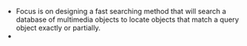

- Focus is on designing a fast searching method that will search a database of multimedia objects to locate objects that match a query object exactly or partially.
- 